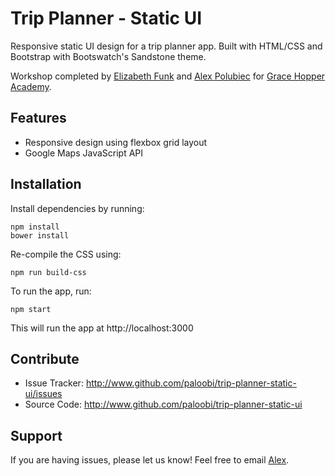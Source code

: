 Trip Planner - Static UI
========================

Responsive static UI design for a trip planner app. Built with HTML/CSS and Bootstrap with Bootswatch's Sandstone theme.

Workshop completed by [Elizabeth Funk](http://www.github.com/elizfunk) and [Alex Polubiec](http://www.github.com/paloobi) for [Grace Hopper Academy](http://www.gracehopper.com/).

Features
--------

- Responsive design using flexbox grid layout
- Google Maps JavaScript API

Installation
------------

Install dependencies by running:

    npm install
    bower install
    
Re-compile the CSS using:

    npm run build-css
    
To run the app, run:

    npm start
    
This will run the app at http://localhost:3000

Contribute
----------

- Issue Tracker: http://www.github.com/paloobi/trip-planner-static-ui/issues
- Source Code: http://www.github.com/paloobi/trip-planner-static-ui

Support
-------

If you are having issues, please let us know!
Feel free to email [Alex](mailto:alexandra.polubiec@gmail.com).
